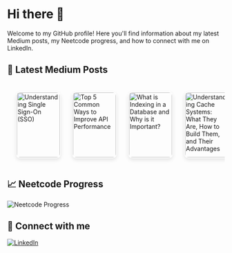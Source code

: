 # Hi there 👋

Welcome to my GitHub profile! Here you'll find information about my latest Medium posts, my Neetcode progress, and how to connect with me on LinkedIn.

## 📖 Latest Medium Posts
<!-- BLOG-POST-THUMBNAILS:START -->
<div style="display: flex; overflow-x: auto; padding: 10px; gap: 10px;">
  <a href="https://medium.com/@jain.yash1909/understanding-single-sign-on-sso-ca7aae32bdcd?source=rss-572bb85fdb------2" style="text-decoration: none; color: inherit; margin: 10px; position: relative; flex: 0 0 auto; width: 100px; height: 150px;">
    <img src="https://miro.medium.com/v2/resize:fit:712/1*yiw8smZDlNLmGgDyzWXdQg.png" alt="Understanding Single Sign-On (SSO)" style="width: 100px; height: 150px; border-radius: 10px; box-shadow: 0 4px 8px rgba(0,0,0,0.1); transition: transform 0.2s; padding: 2%;">
  </a>
  <a href="https://medium.com/@jain.yash1909/top-5-common-ways-to-improve-api-performance-c259860ba5d9?source=rss-572bb85fdb------2" style="text-decoration: none; color: inherit; margin: 10px; position: relative; flex: 0 0 auto; width: 100px; height: 150px;">
    <img src="https://miro.medium.com/v2/resize:fit:1200/1*Y1Kc3-p3zOj2EgLRrdAE_w.png" alt="Top 5 Common Ways to Improve API Performance" style="width: 100px; height: 150px; border-radius: 10px; box-shadow: 0 4px 8px rgba(0,0,0,0.1); transition: transform 0.2s; padding: 2%;">
  </a>
  <a href="https://medium.com/@jain.yash1909/what-is-indexing-in-a-database-and-why-is-it-important-7d8b686c9efa?source=rss-572bb85fdb------2" style="text-decoration: none; color: inherit; margin: 10px; position: relative; flex: 0 0 auto; width: 100px; height: 150px;">
    <img src="https://miro.medium.com/v2/resize:fit:1087/1*1y9MLt5YWL4dnytIRuMObA.png" alt="What is Indexing in a Database and Why is it Important?" style="width: 100px; height: 150px; border-radius: 10px; box-shadow: 0 4px 8px rgba(0,0,0,0.1); transition: transform 0.2s; padding: 2%;">
  </a>
  <a href="https://medium.com/@jain.yash1909/understanding-cache-systems-what-they-are-how-to-build-them-and-their-advantages-39dc33cef69b?source=rss-572bb85fdb------2" style="text-decoration: none; color: inherit; margin: 10px; position: relative; flex: 0 0 auto; width: 100px; height: 150px;">
    <img src="https://miro.medium.com/v2/resize:fit:998/1*99HRHh-fYdlnLuTtHjaIQg.png" alt="Understanding Cache Systems: What They Are, How to Build Them, and Their Advantages" style="width: 100px; height: 150px; border-radius: 10px; box-shadow: 0 4px 8px rgba(0,0,0,0.1); transition: transform 0.2s; padding: 2%;">
  </a>
  <a href="https://medium.com/@jain.yash1909/monolithic-vs-microservices-architecture-understanding-the-key-differences-7ddf328565d0?source=rss-572bb85fdb------2" style="text-decoration: none; color: inherit; margin: 10px; position: relative; flex: 0 0 auto; width: 100px; height: 150px;">
    <img src="https://miro.medium.com/v2/resize:fit:1030/1*qCD-W51kRsI-PRqMtZsxmA.jpeg" alt="Monolithic vs. Microservices Architecture: Understanding the Key Differences" style="width: 100px; height: 150px; border-radius: 10px; box-shadow: 0 4px 8px rgba(0,0,0,0.1); transition: transform 0.2s; padding: 2%;">
  </a>
</div>
<!-- BLOG-POST-THUMBNAILS:END -->

## 📈 Neetcode Progress
![Neetcode Progress](https://progress-bar.dev/56?title=completed&width=200)

## 🔗 Connect with me
[![LinkedIn](https://img.shields.io/badge/LinkedIn-Connect-blue)](https://www.linkedin.com/in/yash-jain-869144b1/)
